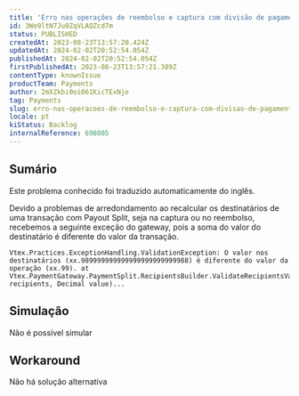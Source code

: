 ```yaml
---
title: 'Erro nas operações de reembolso e captura com divisão de pagamento - "O valor nos destinatários * é diferente do valor da operação *".'
id: 3Wo9ltN7Ju0ZqVLAQZcd7m
status: PUBLISHED
createdAt: 2023-08-23T13:57:20.424Z
updatedAt: 2024-02-02T20:52:54.054Z
publishedAt: 2024-02-02T20:52:54.054Z
firstPublishedAt: 2023-08-23T13:57:21.389Z
contentType: knownIssue
productTeam: Payments
author: 2mXZkbi0oi061KicTExNjo
tag: Payments
slug: erro-nas-operacoes-de-reembolso-e-captura-com-divisao-de-pagamento-o-valor-nos-destinatarios-e-diferente-do-valor-da-operacao
locale: pt
kiStatus: Backlog
internalReference: 698005
---
```


## Sumário

<div class="alert alert-info">
  <p>Este problema conhecido foi traduzido automaticamente do inglês.</p>
</div>


Devido a problemas de arredondamento ao recalcular os destinatários de uma transação com Payout Split, seja na captura ou no reembolso, recebemos a seguinte exceção do gateway, pois a soma do valor do destinatário é diferente do valor da transação.


    Vtex.Practices.ExceptionHandling.ValidationException: O valor nos destinatários (xx.989999999999999999999999988) é diferente do valor da operação (xx.99). at Vtex.PaymentGateway.PaymentSplit.RecipientsBuilder.ValidateRecipientsValue(List`1 recipients, Decimal value)...


## Simulação


Não é possível simular



## Workaround


Não há solução alternativa




